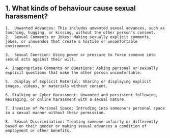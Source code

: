 ## 1. What kinds of behaviour cause sexual harassment?
    1.  Unwanted Advances: This includes unwanted sexual advances, such as touching, hugging, or kissing, without the other person's consent.
    2.  Sexual Comments or Jokes: Making sexually explicit comments, jokes, or innuendos that create a hostile or uncomfortable environment.
  
    3.  Sexual Coercion: Using power or pressure to force someone into sexual acts against their will.
  
    4. Inappropriate Comments or Questions: Asking personal or sexually explicit questions that make the other person uncomfortable.
  
    5.  Display of Explicit Material: Sharing or displaying explicit images, videos, or materials without consent.
  
    6. Stalking or Cyber Harassment: Unwanted and persistent following, messaging, or online harassment with a sexual nature.
  
    7. Invasion of Personal Space: Intruding into someone's personal space in a sexual manner without their permission.
  
    8.  Sexual Discrimination: Treating someone unfairly or differently based on their gender or making sexual advances a condition of employment or other benefits.
